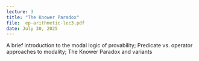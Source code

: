 ```yaml
---
lecture: 3
title: "The Knower Paradox"
file:  ep-arithmetic-lec3.pdf
date: July 30, 2025
---
```


A brief introduction to the modal logic of provability; Predicate vs. operator approaches to modality; The Knower Paradox and variants 
